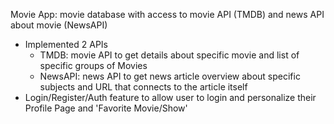 Movie App: movie database with access to movie API (TMDB) and news API about movie (NewsAPI)

- Implemented 2 APIs
  - TMDB: movie API to get details about specific movie and list of specific groups of Movies
  - NewsAPI: news API to get news article overview about specific subjects and URL that connects to the article itself
- Login/Register/Auth feature to allow user to login and personalize their Profile Page and 'Favorite Movie/Show' 
